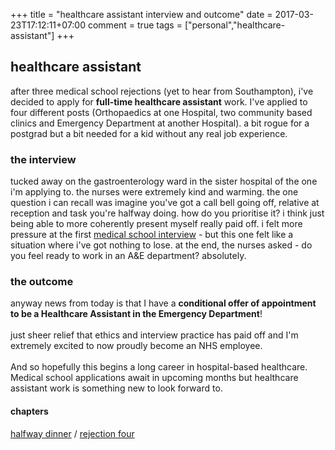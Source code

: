 +++
title = "healthcare assistant interview and outcome"
date = 2017-03-23T17:12:11+07:00
comment = true
tags = ["personal","healthcare-assistant"]
+++



## healthcare assistant
after three medical school rejections (yet to hear from Southampton), i've decided to apply for **full-time healthcare assistant** work. I've applied to four different posts (Orthopaedics at one Hospital, two community based clinics and Emergency Department at another Hospital). a bit rogue for a postgrad but a bit needed for a kid without any real job experience.

### the interview
tucked away on the gastroenterology ward in the sister hospital of the one i'm applying to. the nurses were extremely kind and warming. the one question i can recall was imagine you've got a call bell going off, relative at reception and task you're halfway doing. how do you prioritise it? i think just being able to more coherently present myself really paid off. i felt more pressure at the first [medical school interview](/posts/rejection-one) - but this one felt like a situation where i've got nothing to lose. at the end, the nurses asked - do you feel ready to work in an A&E department? absolutely.
### the outcome
anyway news from today is that I have a **conditional offer of appointment to be a Healthcare Assistant in the Emergency Department**!
\
\
just sheer relief that ethics and interview practice has paid off and I'm extremely excited to now proudly become an NHS employee.
\
\
And so hopefully this begins a long career in hospital-based healthcare. Medical school applications await in upcoming months but healthcare assistant work is something new to look forward to.
#### chapters
[halfway dinner](/posts/halfway-dinner) / [rejection four](/posts/rejection-four)